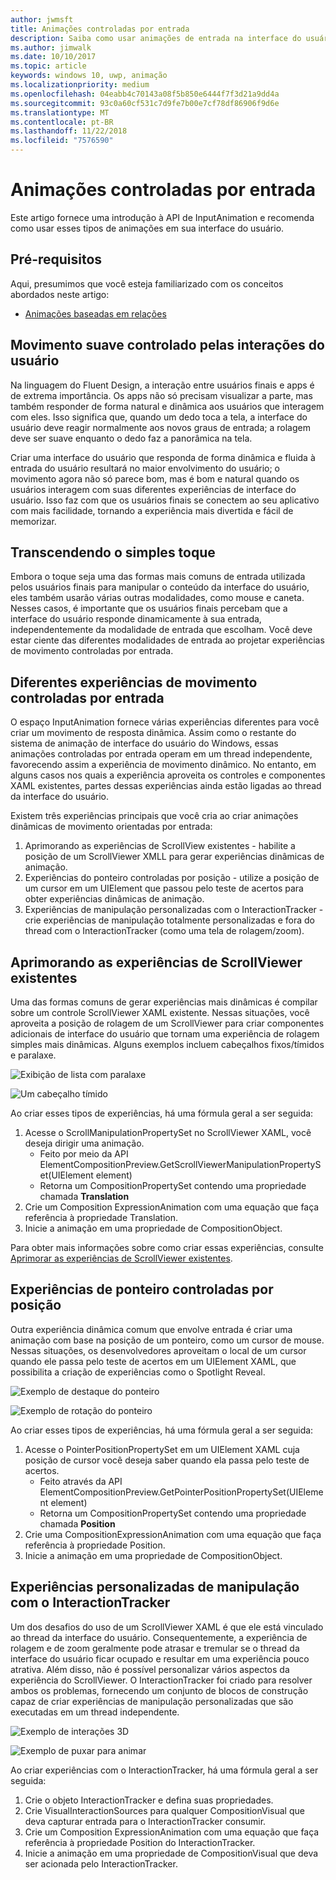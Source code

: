 ```yaml
---
author: jwmsft
title: Animações controladas por entrada
description: Saiba como usar animações de entrada na interface do usuário do app.
ms.author: jimwalk
ms.date: 10/10/2017
ms.topic: article
keywords: windows 10, uwp, animação
ms.localizationpriority: medium
ms.openlocfilehash: 04eabb4c70143a08f5b850e6444f7f3d21a9dd4a
ms.sourcegitcommit: 93c0a60cf531c7d9fe7b00e7cf78df86906f9d6e
ms.translationtype: MT
ms.contentlocale: pt-BR
ms.lasthandoff: 11/22/2018
ms.locfileid: "7576590"
---
```

# <a name="input-driven-animations"></a>Animações controladas por entrada

Este artigo fornece uma introdução à API de InputAnimation e recomenda como usar esses tipos de animações em sua interface do usuário.

## <a name="prerequisites"></a>Pré-requisitos

Aqui, presumimos que você esteja familiarizado com os conceitos abordados neste artigo:

- [Animações baseadas em relações](relation-animations.md)

## <a name="smooth-motion-driven-from-user-interactions"></a>Movimento suave controlado pelas interações do usuário

Na linguagem do Fluent Design, a interação entre usuários finais e apps é de extrema importância. Os apps não só precisam visualizar a parte, mas também responder de forma natural e dinâmica aos usuários que interagem com eles. Isso significa que, quando um dedo toca a tela, a interface do usuário deve reagir normalmente aos novos graus de entrada; a rolagem deve ser suave enquanto o dedo faz a panorâmica na tela.

Criar uma interface do usuário que responda de forma dinâmica e fluida à entrada do usuário resultará no maior envolvimento do usuário; o movimento agora não só parece bom, mas é bom e natural quando os usuários interagem com suas diferentes experiências de interface do usuário. Isso faz com que os usuários finais se conectem ao seu aplicativo com mais facilidade, tornando a experiência mais divertida e fácil de memorizar.

## <a name="expanding-past-just-touch"></a>Transcendendo o simples toque

Embora o toque seja uma das formas mais comuns de entrada utilizada pelos usuários finais para manipular o conteúdo da interface do usuário, eles também usarão várias outras modalidades, como mouse e caneta. Nesses casos, é importante que os usuários finais percebam que a interface do usuário responde dinamicamente à sua entrada, independentemente da modalidade de entrada que escolham. Você deve estar ciente das diferentes modalidades de entrada ao projetar experiências de movimento controladas por entrada.

## <a name="different-input-driven-motion-experiences"></a>Diferentes experiências de movimento controladas por entrada

O espaço InputAnimation fornece várias experiências diferentes para você criar um movimento de resposta dinâmica. Assim como o restante do sistema de animação de interface do usuário do Windows, essas animações controladas por entrada operam em um thread independente, favorecendo assim a experiência de movimento dinâmico. No entanto, em alguns casos nos quais a experiência aproveita os controles e componentes XAML existentes, partes dessas experiências ainda estão ligadas ao thread da interface do usuário.

Existem três experiências principais que você cria ao criar animações dinâmicas de movimento orientadas por entrada:

1. Aprimorando as experiências de ScrollView existentes - habilite a posição de um ScrollViewer XMLL para gerar experiências dinâmicas de animação.
1. Experiências do ponteiro controladas por posição - utilize a posição de um cursor em um UIElement que passou pelo teste de acertos para obter experiências dinâmicas de animação.
1. Experiências de manipulação personalizadas com o InteractionTracker - crie experiências de manipulação totalmente personalizadas e fora do thread com o InteractionTracker (como uma tela de rolagem/zoom).

## <a name="enhancing-existing-scrollviewer-experiences"></a>Aprimorando as experiências de ScrollViewer existentes

Uma das formas comuns de gerar experiências mais dinâmicas é compilar sobre um controle ScrollViewer XAML existente. Nessas situações, você aproveita a posição de rolagem de um ScrollViewer para criar componentes adicionais de interface do usuário que tornam uma experiência de rolagem simples mais dinâmicas. Alguns exemplos incluem cabeçalhos fixos/tímidos e paralaxe.

![Exibição de lista com paralaxe](images/animation/parallax.gif)

![Um cabeçalho tímido](images/animation/shy-header.gif)

Ao criar esses tipos de experiências, há uma fórmula geral a ser seguida:

1. Acesse o ScrollManipulationPropertySet no ScrollViewer XAML, você deseja dirigir uma animação.
    - Feito por meio da API ElementCompositionPreview.GetScrollViewerManipulationPropertySet(UIElement element)
    - Retorna um CompositionPropertySet contendo uma propriedade chamada **Translation**
1. Crie um Composition ExpressionAnimation com uma equação que faça referência à propriedade Translation.
1. Inicie a animação em uma propriedade de CompositionObject.

Para obter mais informações sobre como criar essas experiências, consulte [Aprimorar as experiências de ScrollViewer existentes](scroll-input-animations.md).

## <a name="pointer-position-driven-experiences"></a>Experiências de ponteiro controladas por posição

Outra experiência dinâmica comum que envolve entrada é criar uma animação com base na posição de um ponteiro, como um cursor de mouse. Nessas situações, os desenvolvedores aproveitam o local de um cursor quando ele passa pelo teste de acertos em um UIElement XAML, que possibilita a criação de experiências como o Spotlight Reveal.

![Exemplo de destaque do ponteiro](images/animation/spotlight-reveal.gif)

![Exemplo de rotação do ponteiro](images/animation/pointer-rotate.gif)

Ao criar esses tipos de experiências, há uma fórmula geral a ser seguida:

1. Acesse o PointerPositionPropertySet em um UIElement XAML cuja posição de cursor você deseja saber quando ela passa pelo teste de acertos.
    - Feito através da API ElementCompositionPreview.GetPointerPositionPropertySet(UIElement element)
    - Retorna um CompositionPropertySet contendo uma propriedade chamada **Position**
1. Crie uma CompositionExpressionAnimation com uma equação que faça referência à propriedade Position.
1. Inicie a animação em uma propriedade de CompositionObject.

## <a name="custom-manipulation-experiences-with-interactiontracker"></a>Experiências personalizadas de manipulação com o InteractionTracker

Um dos desafios do uso de um ScrollViewer XAML é que ele está vinculado ao thread da interface do usuário. Consequentemente, a experiência de rolagem e de zoom geralmente pode atrasar e tremular se o thread da interface do usuário ficar ocupado e resultar em uma experiência pouco atrativa. Além disso, não é possível personalizar vários aspectos da experiência do ScrollViewer. O InteractionTracker foi criado para resolver ambos os problemas, fornecendo um conjunto de blocos de construção capaz de criar experiências de manipulação personalizadas que são executadas em um thread independente.

![Exemplo de interações 3D](images/animation/interactions-3d.gif)

![Exemplo de puxar para animar](images/animation/pull-to-animate.gif)

Ao criar experiências com o InteractionTracker, há uma fórmula geral a ser seguida:

1. Crie o objeto InteractionTracker e defina suas propriedades.
1. Crie VisualInteractionSources para qualquer CompositionVisual que deva capturar entrada para o InteractionTracker consumir.
1. Crie um Composition ExpressionAnimation com uma equação que faça referência à propriedade Position do InteractionTracker.
1. Inicie a animação em uma propriedade de CompositionVisual que deva ser acionada pelo InteractionTracker.
